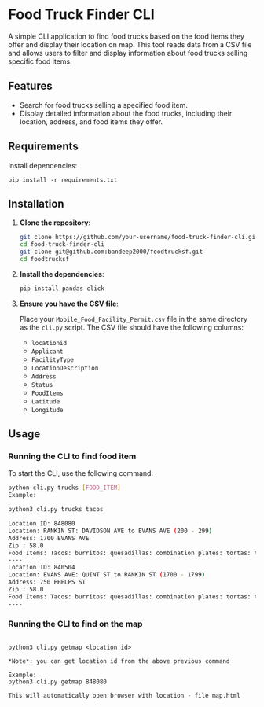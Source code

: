# Food Truck Finder CLI

A simple CLI application to find food trucks based on the food items they offer and display their location on map. This tool reads data from a CSV file and allows users to filter and display information about food trucks selling specific food items.

## Features

- Search for food trucks selling a specified food item.
- Display detailed information about the food trucks, including their location, address, and food items they offer.

## Requirements

Install dependencies:
```
pip install -r requirements.txt
```

  

## Installation

1. **Clone the repository**:

    ```sh
    git clone https://github.com/your-username/food-truck-finder-cli.git
    cd food-truck-finder-cli
    git clone git@github.com:bandeep2000/foodtrucksf.git
    cd foodtrucksf
    ```

2. **Install the dependencies**:

    ```sh
    pip install pandas click
    ```

3. **Ensure you have the CSV file**:

    Place your `Mobile_Food_Facility_Permit.csv` file in the same directory as the `cli.py` script. The CSV file should have the following columns:
    - `locationid`
    - `Applicant`
    - `FacilityType`
    - `LocationDescription`
    - `Address`
    - `Status`
    - `FoodItems`
    - `Latitude`
    - `Longitude`

## Usage

### Running the CLI to find food item

To start the CLI, use the following command:

```sh
python cli.py trucks [FOOD_ITEM]
Example:

python3 cli.py trucks tacos

Location ID: 848080
Location: RANKIN ST: DAVIDSON AVE to EVANS AVE (200 - 299)
Address: 1700 EVANS AVE
Zip : 58.0
Food Items: Tacos: burritos: quesadillas: combination plates: tortas: tostadas
----
Location ID: 840504
Location: EVANS AVE: QUINT ST to RANKIN ST (1700 - 1799)
Address: 750 PHELPS ST
Zip : 58.0
Food Items: Tacos: burritos: quesadillas: combination plates: tortas: tostadas
----

```
### Running the CLI to find on the map

```

python3 cli.py getmap <location id>

*Note*: you can get location id from the above previous command

Example:
python3 cli.py getmap 848080

This will automatically open browser with location - file map.html

```

